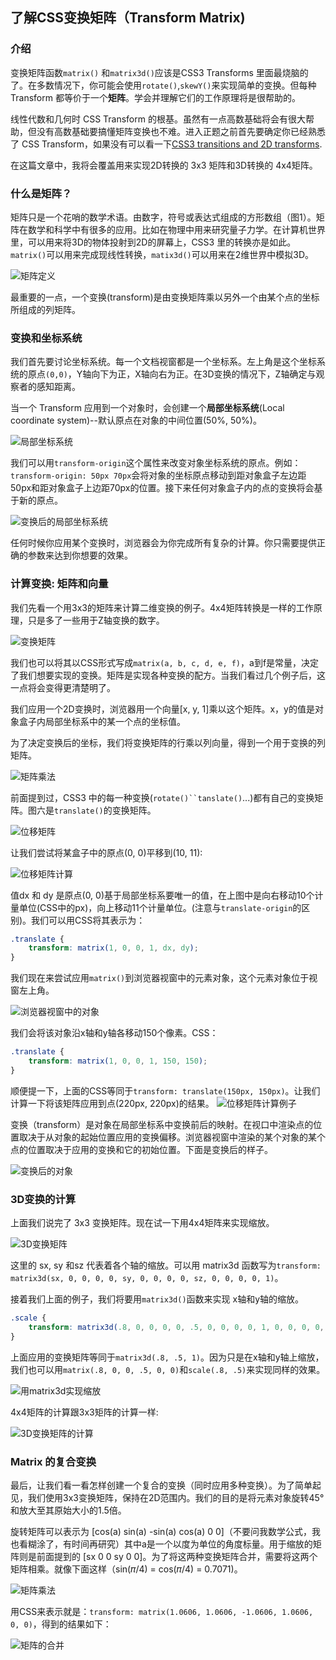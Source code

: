 ## 了解CSS变换矩阵（Transform Matrix)

### 介绍

变换矩阵函数`matrix()` 和`matrix3d()`应该是CSS3 Transforms 里面最烧脑的了。在多数情况下，你可能会使用`rotate()`,`skewY()`来实现简单的变换。但每种 Transform 都等价于一个**矩阵**。学会并理解它们的工作原理将是很帮助的。

线性代数和几何时 CSS Transform 的根基。虽然有一点高数基础将会有很大帮助，但没有高数基础要搞懂矩阵变换也不难。进入正题之前首先要确定你已经熟悉了 CSS Transform，如果没有可以看一下[CSS3 transitions and 2D transforms](https://dev.opera.com/articles/css3-transitions-and-2d-transforms/).

在这篇文章中，我将会覆盖用来实现2D转换的 3x3 矩阵和3D转换的 4x4矩阵。 

### 什么是矩阵？

矩阵只是一个花哨的数学术语。由数字，符号或表达式组成的方形数组（图1）。矩阵在数学和科学中有很多的应用。比如在物理中用来研究量子力学。在计算机世界里，可以用来将3D的物体投射到2D的屏幕上，CSS3 里的转换亦是如此。`matrix()`可以用来完成现线性转换，`matix3d()`可以用来在2维世界中模拟3D。

![矩阵定义](./resources/matrix0.png)


最重要的一点，一个变换(transform)是由变换矩阵乘以另外一个由某个点的坐标所组成的列矩阵。

### 变换和坐标系统

我们首先要讨论坐标系统。每一个文档视窗都是一个坐标系。左上角是这个坐标系统的原点`(0,0)`，Y轴向下为正，X轴向右为正。在3D变换的情况下，Z轴确定与观察者的感知距离。

当一个 Transform 应用到一个对象时，会创建一个**局部坐标系统**(Local coordinate system)--默认原点在对象的中间位置(50%, 50%)。



![局部坐标系统](./resources/2.png)

我们可以用`transform-origin`这个属性来改变对象坐标系统的原点。例如：`transform-origin: 50px 70px`会将对象的坐标原点移动到距对象盒子左边距50px和距对象盒子上边距70px的位置。接下来任何对象盒子内的点的变换将会基于新的原点。

![变换后的局部坐标系统](./resources/4.png)

任何时候你应用某个变换时，浏览器会为你完成所有复杂的计算。你只需要提供正确的参数来达到你想要的效果。

### 计算变换: 矩阵和向量

我们先看一个用3x3的矩阵来计算二维变换的例子。4x4矩阵转换是一样的工作原理，只是多了一些用于Z轴变换的数字。 

![变换矩阵](./resources/matrix1.png)

我们也可以将其以CSS形式写成`matrix(a, b, c, d, e, f)`，a到f是常量，决定了我们想要实现的变换。矩阵是实现各种变换的配方。当我们看过几个例子后，这一点将会变得更清楚明了。

我们应用一个2D变换时，浏览器用一个向量[x, y, 1]乘以这个矩阵。x，y的值是对象盒子内局部坐标系中的某一个点的坐标值。

为了决定变换后的坐标，我们将变换矩阵的行乘以列向量，得到一个用于变换的列矩阵。

![矩阵乘法](./resources/matrix2.png)

前面提到过，CSS3 中的每一种变换(`rotate()``tanslate()`...)都有自己的变换矩阵。图六是`translate()`的变换矩阵。

![位移矩阵](./resources/matrix3.png)

让我们尝试将某盒子中的原点(0, 0)平移到(10, 11):

![位移矩阵计算](./resources/matrix4.png)

值dx 和 dy 是原点(0, 0)基于局部坐标系要唯一的值，在上图中是向右移动10个计量单位(CSS中的px)，向上移动11个计量单位。(注意与`translate-origin`的区别)。我们可以用CSS将其表示为：

```css
.translate {
    transform: matrix(1, 0, 0, 1, dx, dy);
}
```

我们现在来尝试应用`matrix()`到浏览器视窗中的元素对象，这个元素对象位于视窗左上角。

![浏览器视窗中的对象](./resources/4b.png)

我们会将该对象沿x轴和y轴各移动150个像素。CSS：

```css
.translate {
    transform: matrix(1, 0, 0, 1, 150, 150);
}
```

顺便提一下，上面的CSS等同于`transform: translate(150px, 150px)`。让我们计算一下将该矩阵应用到点(220px, 220px)的结果。
![位移矩阵计算例子](./resources/matrix5.png)

变换（transform）是对象在局部坐标系中变换前后的映射。在视口中渲染点的位置取决于从对象的起始位置应用的变换偏移。浏览器视窗中渲染的某个对象的某个点的位置取决于应用的变换和它的初始位置。下面是变换后的样子。

![变换后的对象](./resources/7b.png)

### 3D变换的计算

上面我们说完了 3x3 变换矩阵。现在试一下用4x4矩阵来实现缩放。

![3D变换矩阵](./resources/matrix6.png)

这里的 sx, sy 和sz 代表着各个轴的缩放。可以用 matrix3d 函数写为`transform: matrix3d(sx, 0, 0, 0, 0, sy, 0, 0, 0, 0, sz, 0, 0, 0, 0, 1)`。

接着我们上面的例子，我们将要用`matrix3d()`函数来实现 x轴和y轴的缩放。

```css
.scale {
    transform: matrix3d(.8, 0, 0, 0, 0, .5, 0, 0, 0, 0, 1, 0, 0, 0, 0, 1)
}
```

上面应用的变换矩阵等同于`matrix3d(.8, .5, 1)`。因为只是在x轴和y轴上缩放，我们也可以用`matrix(.8, 0, 0, .5, 0, 0)`和`scale(.8, .5)`来实现同样的效果。

![用matrix3d实现缩放](./resources/9b.png)

4x4矩阵的计算跟3x3矩阵的计算一样:

![3D变换矩阵的计算](./resources/matrix7.png)

### Matrix 的复合变换
最后，让我们看一看怎样创建一个复合的变换（同时应用多种变换）。为了简单起见，我们使用3x3变换矩阵，保持在2D范围内。我们的目的是将元素对象旋转45°和放大至其原始大小的1.5倍。

旋转矩阵可以表示为 [cos(a) sin(a) -sin(a) cos(a) 0 0]（不要问我数学公式，我也看糊涂了，有时间再研究）其中a是一个以度为单位的角度标量。用于缩放的矩阵则是前面提到的 [sx 0 0 sy 0 0]。为了将这两种变换矩阵合并，需要将这两个矩阵相乘。就像下面这样（sin(𝜋/4) = cos(𝜋/4) = 0.7071)。

![矩阵乘法](./resources/matrix8.png)

用CSS来表示就是：`transform: matrix(1.0606, 1.0606, -1.0606, 1.0606, 0, 0)`，得到的结果如下：

![矩阵的合并](./resources/10b.png)
